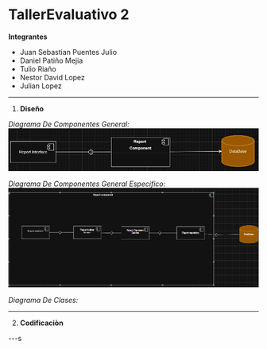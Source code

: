 # TallerEvaluativo 2

**Integrantes**
- Juan Sebastian Puentes Julio
- Daniel Patiño Mejia
- Tulio Riaño
- Nestor David Lopez
- Julian Lopez

---

1. **Diseño**

*Diagrama De Componentes General:*
![alt text](docs/imagenes/componentesGeneral.png)

*Diagrama De Componentes General Especifico:*
![alt text](docs/imagenes/componetesEspecifico.png)

*Diagrama De Clases:*

---

2. **Codificaciòn**


---s